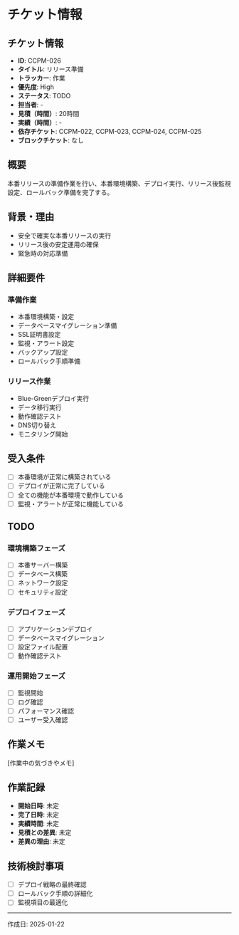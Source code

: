 # チケット情報

## チケット情報
- **ID**: CCPM-026
- **タイトル**: リリース準備
- **トラッカー**: 作業
- **優先度**: High
- **ステータス**: TODO
- **担当者**: -
- **見積（時間）**: 20時間
- **実績（時間）**: -
- **依存チケット**: CCPM-022, CCPM-023, CCPM-024, CCPM-025
- **ブロックチケット**: なし

## 概要
本番リリースの準備作業を行い、本番環境構築、デプロイ実行、リリース後監視設定、ロールバック準備を完了する。

## 背景・理由
- 安全で確実な本番リリースの実行
- リリース後の安定運用の確保
- 緊急時の対応準備

## 詳細要件
### 準備作業
- 本番環境構築・設定
- データベースマイグレーション準備
- SSL証明書設定
- 監視・アラート設定
- バックアップ設定
- ロールバック手順準備

### リリース作業
- Blue-Greenデプロイ実行
- データ移行実行
- 動作確認テスト
- DNS切り替え
- モニタリング開始

## 受入条件
- [ ] 本番環境が正常に構築されている
- [ ] デプロイが正常に完了している
- [ ] 全ての機能が本番環境で動作している
- [ ] 監視・アラートが正常に機能している

## TODO
### 環境構築フェーズ
- [ ] 本番サーバー構築
- [ ] データベース構築
- [ ] ネットワーク設定
- [ ] セキュリティ設定

### デプロイフェーズ
- [ ] アプリケーションデプロイ
- [ ] データベースマイグレーション
- [ ] 設定ファイル配置
- [ ] 動作確認テスト

### 運用開始フェーズ
- [ ] 監視開始
- [ ] ログ確認
- [ ] パフォーマンス確認
- [ ] ユーザー受入確認

## 作業メモ
[作業中の気づきやメモ]

## 作業記録
- **開始日時**: 未定
- **完了日時**: 未定
- **実績時間**: 未定
- **見積との差異**: 未定
- **差異の理由**: 未定

## 技術検討事項
- [ ] デプロイ戦略の最終確認
- [ ] ロールバック手順の詳細化
- [ ] 監視項目の最適化

---

作成日: 2025-01-22